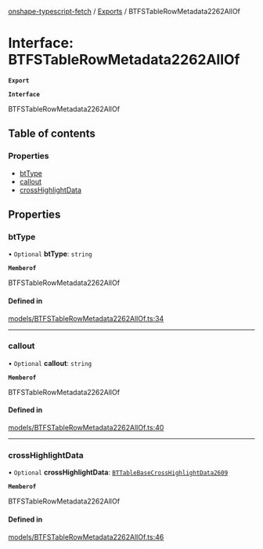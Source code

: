 [onshape-typescript-fetch](../README.md) / [Exports](../modules.md) / BTFSTableRowMetadata2262AllOf

# Interface: BTFSTableRowMetadata2262AllOf

**`Export`**

**`Interface`**

BTFSTableRowMetadata2262AllOf

## Table of contents

### Properties

- [btType](BTFSTableRowMetadata2262AllOf.md#bttype)
- [callout](BTFSTableRowMetadata2262AllOf.md#callout)
- [crossHighlightData](BTFSTableRowMetadata2262AllOf.md#crosshighlightdata)

## Properties

### btType

• `Optional` **btType**: `string`

**`Memberof`**

BTFSTableRowMetadata2262AllOf

#### Defined in

[models/BTFSTableRowMetadata2262AllOf.ts:34](https://github.com/toebes/onshape-typescript-fetch/blob/3e11ae1/models/BTFSTableRowMetadata2262AllOf.ts#L34)

___

### callout

• `Optional` **callout**: `string`

**`Memberof`**

BTFSTableRowMetadata2262AllOf

#### Defined in

[models/BTFSTableRowMetadata2262AllOf.ts:40](https://github.com/toebes/onshape-typescript-fetch/blob/3e11ae1/models/BTFSTableRowMetadata2262AllOf.ts#L40)

___

### crossHighlightData

• `Optional` **crossHighlightData**: [`BTTableBaseCrossHighlightData2609`](BTTableBaseCrossHighlightData2609.md)

**`Memberof`**

BTFSTableRowMetadata2262AllOf

#### Defined in

[models/BTFSTableRowMetadata2262AllOf.ts:46](https://github.com/toebes/onshape-typescript-fetch/blob/3e11ae1/models/BTFSTableRowMetadata2262AllOf.ts#L46)

